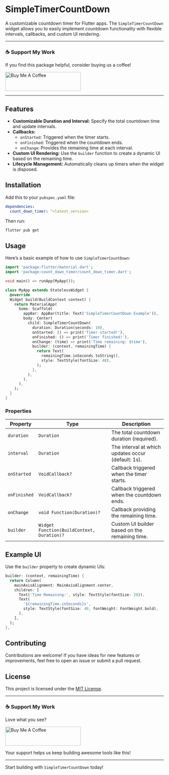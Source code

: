 # SimpleTimerCountDown

A customizable countdown timer for Flutter apps. The `SimpleTimerCountDown` widget allows you to easily implement countdown functionality with flexible intervals, callbacks, and custom UI rendering.

---

### ☕ Support My Work

If you find this package helpful, consider buying us a coffee! 

<a href="https://www.buymeacoffee.com/adarshneeds">
  <img src="https://github.com/user-attachments/assets/40372fba-f86c-4930-be63-66f1f49454ec" alt="Buy Me A Coffee" width="240" height="60"/>
</a>

---

## Features

- **Customizable Duration and Interval:** Specify the total countdown time and update intervals.
- **Callbacks:**
  - `onStarted`: Triggered when the timer starts.
  - `onFinished`: Triggered when the countdown ends.
  - `onChange`: Provides the remaining time at each interval.
- **Custom UI Rendering:** Use the `builder` function to create a dynamic UI based on the remaining time.
- **Lifecycle Management:** Automatically cleans up timers when the widget is disposed.

## Installation

Add this to your `pubspec.yaml` file:

```yaml
dependencies:
  count_down_timer: ^<latest_version>
```

Then run:

```bash
flutter pub get
```

## Usage

Here’s a basic example of how to use `SimpleTimerCountDown`:

```dart
import 'package:flutter/material.dart';
import 'package:count_down_timer/count_down_timer.dart';

void main() => runApp(MyApp());

class MyApp extends StatelessWidget {
  @override
  Widget build(BuildContext context) {
    return MaterialApp(
      home: Scaffold(
        appBar: AppBar(title: Text('SimpleTimerCountDown Example')),
        body: Center(
          child: SimpleTimerCountDown(
            duration: Duration(seconds: 10),
            onStarted: () => print('Timer started!'),
            onFinished: () => print('Timer finished!'),
            onChange: (time) => print('Time remaining: $time'),
            builder: (context, remainingTime) {
              return Text(
                remainingTime.inSeconds.toString(),
                style: TextStyle(fontSize: 48),
              );
            },
          ),
        ),
      ),
    );
  }
}
```

### Properties

| Property       | Type                                           | Description                                         |
|----------------|------------------------------------------------|-----------------------------------------------------|
| `duration`     | `Duration`                                     | The total countdown duration (required).           |
| `interval`     | `Duration`                                     | The interval at which updates occur (default: 1s). |
| `onStarted`    | `VoidCallback?`                                | Callback triggered when the timer starts.          |
| `onFinished`   | `VoidCallback?`                                | Callback triggered when the countdown ends.        |
| `onChange`     | `void Function(Duration)?`                     | Callback providing the remaining time.             |
| `builder`      | `Widget Function(BuildContext, Duration)?`     | Custom UI builder based on the remaining time.     |

## Example UI

Use the `builder` property to create dynamic UIs:

```dart
builder: (context, remainingTime) {
  return Column(
    mainAxisAlignment: MainAxisAlignment.center,
    children: [
      Text('Time Remaining:', style: TextStyle(fontSize: 20)),
      Text(
        '${remainingTime.inSeconds}s',
        style: TextStyle(fontSize: 48, fontWeight: FontWeight.bold),
      ),
    ],
  );
},
```

## Contributing

Contributions are welcome! If you have ideas for new features or improvements, feel free to open an issue or submit a pull request.

## License

This project is licensed under the [MIT License](LICENSE).  

---

### ☕ Support My Work

Love what you see?  

<a href="https://www.buymeacoffee.com/adarshneeds">
  <img src="https://github.com/user-attachments/assets/40372fba-f86c-4930-be63-66f1f49454ec" alt="Buy Me A Coffee" width="240" height="60"/>
</a>

Your support helps us keep building awesome tools like this!

---

Start building with `SimpleTimerCountDown` today!

